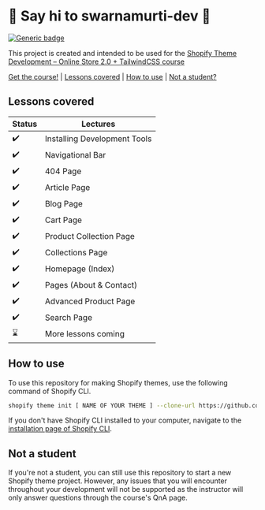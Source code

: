 # :wave: Say hi to swarnamurti-dev :wave:

[![Generic badge](https://img.shields.io/badge/course%20available%3F-yes-green.svg)](https://shields.io/)

This project is created and intended to be used for the [Shopify Theme Development – Online Store 2.0 + TailwindCSS course](https://weeklyhow.com/courses/)


[Get the course!](https://weeklyhow.com/) | [Lessons covered](#lessons-covered) |
[How to use](#how-to-use) | [Not a student?](#not-a-student)

## Lessons covered

Status | Lectures
------------ | -------------
:heavy_check_mark: | Installing Development Tools
:heavy_check_mark: | Navigational Bar
:heavy_check_mark: | 404 Page
:heavy_check_mark: | Article Page
:heavy_check_mark: | Blog Page
:heavy_check_mark: | Cart Page
:heavy_check_mark: | Product Collection Page
:heavy_check_mark: | Collections Page
:heavy_check_mark: | Homepage (Index)
:heavy_check_mark: | Pages (About & Contact)
:heavy_check_mark: | Advanced Product Page
:heavy_check_mark: | Search Page
:hourglass: | More lessons coming

## How to use

To use this repository for making Shopify themes, use the following command of Shopify CLI.
```sh
shopify theme init [ NAME OF YOUR THEME ] --clone-url https://github.com/polidario/Elizabeth_Clean
```

If you don't have Shopify CLI installed to your computer, navigate to the [installation page of Shopify CLI](https://shopify.dev/themes/tools/cli/installation).

## Not a student

If you're not a student, you can still use this repository to start a new Shopify theme project. However, any issues that you will encounter throughout your development will not be supported as the instructor will only answer questions through the course's QnA page.
